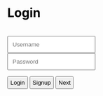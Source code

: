 <div style="padding: 200px;"></div>
<div class="page-header" style="padding: 350px height: 20%; border-radius: 50px;">

<!--Login Frontmatter-->
<h1 style="color: black;" id="L">Login</h1><br>
<input type="text" placeholder="Username" id = "id" style="color: black; padding: 10px;"><br>
<input type="password" placeholder="Password" id = "pw" style="color: black; padding: 10px;"><br>
<p></p>
<button style="padding: 5px; color: black; flex: 50%" onclick="login()">Login</button>
<button style="padding: 5px; color: black; flex: 50%" onclick="location.href='https://jakewarren2414.github.io/dolphins2/signup'">Signup</button>
<button style="padding: 5px; color: black; flex: 50%" onclick="location.href='https://jakewarren2414.github.io/dolphins2/#Title'">Next</button>
</div>
<div style="padding: 200px;"></div>